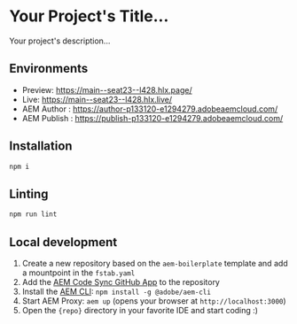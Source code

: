# Your Project's Title...
Your project's description...

## Environments
- Preview: https://main--seat23--l428.hlx.page/
- Live: https://main--seat23--l428.hlx.live/
- AEM Author : https://author-p133120-e1294279.adobeaemcloud.com/
- AEM Publish : https://publish-p133120-e1294279.adobeaemcloud.com/

## Installation

```sh
npm i
```

## Linting

```sh
npm run lint
```

## Local development

1. Create a new repository based on the `aem-boilerplate` template and add a mountpoint in the `fstab.yaml`
1. Add the [AEM Code Sync GitHub App](https://github.com/apps/aem-code-sync) to the repository
1. Install the [AEM CLI](https://github.com/adobe/helix-cli): `npm install -g @adobe/aem-cli`
1. Start AEM Proxy: `aem up` (opens your browser at `http://localhost:3000`)
1. Open the `{repo}` directory in your favorite IDE and start coding :)
